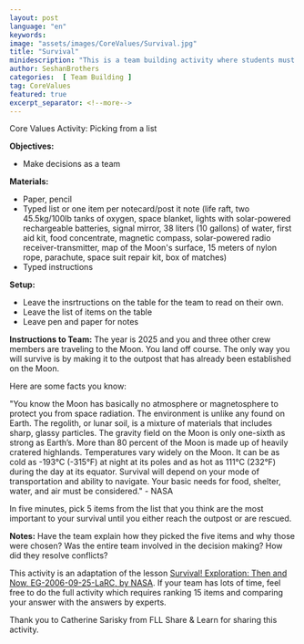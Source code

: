 ```yaml
---
layout: post
language: "en"
keywords:
image: "assets/images/CoreValues/Survival.jpg"
title: "Survival"
minidescription: "This is a team building activity where students must pick items from a longer list"
author: SeshanBrothers
categories:  [ Team Building ]
tag: CoreValues
featured: true
excerpt_separator: <!--more-->
---
```


Core Values Activity:  Picking from a list
<!--more-->
<b>Objectives:</b>
- Make decisions as a team

<b>Materials:</b>
- Paper, pencil
- Typed list or one item per notecard/post it note (life raft, two 45.5kg/100lb tanks of oxygen, space blanket, lights with solar-powered rechargeable batteries, signal mirror, 38 liters (10 gallons) of water, first aid kit, food concentrate, magnetic compass, solar-powered radio receiver-transmitter, map of the Moon's surface, 15 meters of nylon rope, parachute, space suit repair kit, box of matches)
- Typed instructions

<b>Setup:</b>
- Leave the insrtructions on the table for the team to read on their own.
- Leave the list of items on the table
- Leave pen and paper for notes

<b>Instructions to Team:</b>
The year is 2025 and you and three other crew members are traveling to the Moon. You land off course. The only way you will survive is by making it to the outpost that has already been established on the Moon.

Here are some facts you know:

"You know the Moon has basically no atmosphere or magnetosphere to protect you from space radiation. The environment is unlike any found on Earth. The regolith, or lunar soil, is a mixture of materials that includes sharp, glassy particles. The gravity field on the Moon is only one-sixth as strong as Earth’s. More than 80 percent of the Moon is
made up of heavily cratered highlands. Temperatures vary widely on the Moon. It can be as cold as -193°C (-315°F) at night at its poles and as hot as 111°C (232°F) during the day at its equator. Survival will depend on your mode of transportation and ability to navigate. Your basic needs for food, shelter, water, and air must be considered." - NASA

In five minutes, pick 5 items from the list that you think are the most important to your survival until you either reach the outpost or are rescued.

<b>Notes:</b>
Have the team explain how they picked the five items and why those were chosen? Was the entire team involved in the decision making? How did they resolve conflicts?

This activity is an adaptation of the lesson <a href= "https://www.nasa.gov/audience/foreducators/topnav/materials/listbytype/Survival_Lesson.html">Survival! Exploration: Then and Now, EG-2006-09-25-LaRC, by NASA</a>. If your team has lots of time, feel free to do the full activity which requires ranking 15 items and comparing your answer with the answers by experts.

Thank you to Catherine Sarisky from FLL Share & Learn for sharing this activity.
